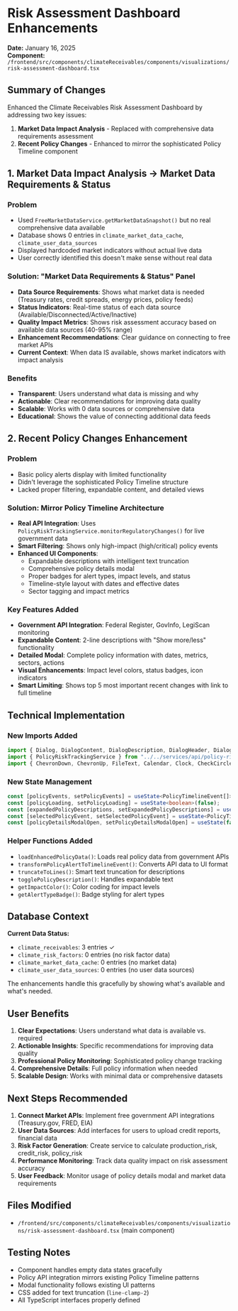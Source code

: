 # Risk Assessment Dashboard Enhancements

**Date:** January 16, 2025  
**Component:** `/frontend/src/components/climateReceivables/components/visualizations/risk-assessment-dashboard.tsx`

## Summary of Changes

Enhanced the Climate Receivables Risk Assessment Dashboard by addressing two key issues:

1. **Market Data Impact Analysis** - Replaced with comprehensive data requirements assessment
2. **Recent Policy Changes** - Enhanced to mirror the sophisticated Policy Timeline component

## 1. Market Data Impact Analysis → Market Data Requirements & Status

### Problem
- Used `FreeMarketDataService.getMarketDataSnapshot()` but no real comprehensive data available
- Database shows 0 entries in `climate_market_data_cache`, `climate_user_data_sources` 
- Displayed hardcoded market indicators without actual live data
- User correctly identified this doesn't make sense without real data

### Solution: "Market Data Requirements & Status" Panel
- **Data Source Requirements**: Shows what market data is needed (Treasury rates, credit spreads, energy prices, policy feeds)
- **Status Indicators**: Real-time status of each data source (Available/Disconnected/Active/Inactive)
- **Quality Impact Metrics**: Shows risk assessment accuracy based on available data sources (40-95% range)
- **Enhancement Recommendations**: Clear guidance on connecting to free market APIs
- **Current Context**: When data IS available, shows market indicators with impact analysis

### Benefits
- **Transparent**: Users understand what data is missing and why
- **Actionable**: Clear recommendations for improving data quality
- **Scalable**: Works with 0 data sources or comprehensive data
- **Educational**: Shows the value of connecting additional data feeds

## 2. Recent Policy Changes Enhancement

### Problem
- Basic policy alerts display with limited functionality
- Didn't leverage the sophisticated Policy Timeline structure
- Lacked proper filtering, expandable content, and detailed views

### Solution: Mirror Policy Timeline Architecture
- **Real API Integration**: Uses `PolicyRiskTrackingService.monitorRegulatoryChanges()` for live government data
- **Smart Filtering**: Shows only high-impact (high/critical) policy events
- **Enhanced UI Components**:
  - Expandable descriptions with intelligent text truncation
  - Comprehensive policy details modal
  - Proper badges for alert types, impact levels, and status
  - Timeline-style layout with dates and effective dates
  - Sector tagging and impact metrics

### Key Features Added
- **Government API Integration**: Federal Register, GovInfo, LegiScan monitoring
- **Expandable Content**: 2-line descriptions with "Show more/less" functionality  
- **Detailed Modal**: Complete policy information with dates, metrics, sectors, actions
- **Visual Enhancements**: Impact level colors, status badges, icon indicators
- **Smart Limiting**: Shows top 5 most important recent changes with link to full timeline

## Technical Implementation

### New Imports Added
```typescript
import { Dialog, DialogContent, DialogDescription, DialogHeader, DialogTitle } from "@/components/ui/dialog";
import { PolicyRiskTrackingService } from "../../services/api/policy-risk-tracking-service";
import { ChevronDown, ChevronUp, FileText, Calendar, Clock, CheckCircle2, XCircle, Info } from "lucide-react";
```

### New State Management
```typescript
const [policyEvents, setPolicyEvents] = useState<PolicyTimelineEvent[]>([]);
const [policyLoading, setPolicyLoading] = useState<boolean>(false);
const [expandedPolicyDescriptions, setExpandedPolicyDescriptions] = useState<Set<string>>(new Set());
const [selectedPolicyEvent, setSelectedPolicyEvent] = useState<PolicyTimelineEvent | null>(null);
const [policyDetailsModalOpen, setPolicyDetailsModalOpen] = useState(false);
```

### Helper Functions Added
- `loadEnhancedPolicyData()`: Loads real policy data from government APIs
- `transformPolicyAlertToTimelineEvent()`: Converts API data to UI format
- `truncateToLines()`: Smart text truncation for descriptions
- `togglePolicyDescription()`: Handles expandable text
- `getImpactColor()`: Color coding for impact levels
- `getAlertTypeBadge()`: Badge styling for alert types

## Database Context

**Current Data Status:**
- `climate_receivables`: 3 entries ✓
- `climate_risk_factors`: 0 entries (no risk factor data)
- `climate_market_data_cache`: 0 entries (no market data)
- `climate_user_data_sources`: 0 entries (no user data sources)

The enhancements handle this gracefully by showing what's available and what's needed.

## User Benefits

1. **Clear Expectations**: Users understand what data is available vs. required
2. **Actionable Insights**: Specific recommendations for improving data quality  
3. **Professional Policy Monitoring**: Sophisticated policy change tracking
4. **Comprehensive Details**: Full policy information when needed
5. **Scalable Design**: Works with minimal data or comprehensive datasets

## Next Steps Recommended

1. **Connect Market APIs**: Implement free government API integrations (Treasury.gov, FRED, EIA)
2. **User Data Sources**: Add interfaces for users to upload credit reports, financial data
3. **Risk Factor Generation**: Create service to calculate production_risk, credit_risk, policy_risk
4. **Performance Monitoring**: Track data quality impact on risk assessment accuracy
5. **User Feedback**: Monitor usage of policy details modal and market data requirements

## Files Modified

- `/frontend/src/components/climateReceivables/components/visualizations/risk-assessment-dashboard.tsx` (main component)

## Testing Notes

- Component handles empty data states gracefully
- Policy API integration mirrors existing Policy Timeline patterns  
- Modal functionality follows existing UI patterns
- CSS added for text truncation (`line-clamp-2`)
- All TypeScript interfaces properly defined

